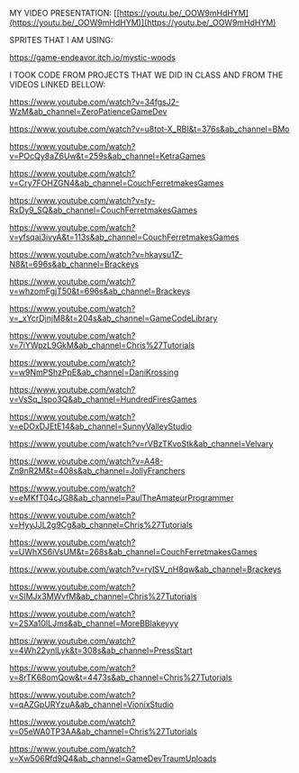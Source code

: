 MY VIDEO PRESENTATION:
[[https://youtu.be/_OOW9mHdHYM](https://youtu.be/_OOW9mHdHYM)](https://youtu.be/_OOW9mHdHYM)


SPRITES THAT I AM USING:

https://game-endeavor.itch.io/mystic-woods

I TOOK CODE FROM PROJECTS THAT WE DID IN CLASS AND FROM THE VIDEOS LINKED BELLOW:

https://www.youtube.com/watch?v=34fgsJ2-WzM&ab_channel=ZeroPatienceGameDev

https://www.youtube.com/watch?v=u8tot-X_RBI&t=376s&ab_channel=BMo

https://www.youtube.com/watch?v=POcQy8aZ6Uw&t=259s&ab_channel=KetraGames

https://www.youtube.com/watch?v=Cry7FOHZGN4&ab_channel=CouchFerretmakesGames

https://www.youtube.com/watch?v=ty-RxDy9_SQ&ab_channel=CouchFerretmakesGames

https://www.youtube.com/watch?v=yfsqai3ivyA&t=113s&ab_channel=CouchFerretmakesGames

https://www.youtube.com/watch?v=hkaysu1Z-N8&t=696s&ab_channel=Brackeys

https://www.youtube.com/watch?v=whzomFgjT50&t=696s&ab_channel=Brackeys

https://www.youtube.com/watch?v=_xYcrDjnjM8&t=204s&ab_channel=GameCodeLibrary

https://www.youtube.com/watch?v=7iYWpzL9GkM&ab_channel=Chris%27Tutorials

https://www.youtube.com/watch?v=w9NmPShzPpE&ab_channel=DaniKrossing

https://www.youtube.com/watch?v=VsSq_Ispo3Q&ab_channel=HundredFiresGames

https://www.youtube.com/watch?v=eDOxDJEtE14&ab_channel=SunnyValleyStudio

https://www.youtube.com/watch?v=rVBzTKvoStk&ab_channel=Velvary

https://www.youtube.com/watch?v=A48-Zn9nR2M&t=408s&ab_channel=JollyFranchers

https://www.youtube.com/watch?v=eMKfT04cJG8&ab_channel=PaulTheAmateurProgrammer

https://www.youtube.com/watch?v=HyyJJL2g9Cg&ab_channel=Chris%27Tutorials

https://www.youtube.com/watch?v=UWhXS6iVsUM&t=268s&ab_channel=CouchFerretmakesGames

https://www.youtube.com/watch?v=ryISV_nH8qw&ab_channel=Brackeys

https://www.youtube.com/watch?v=SlMJx3MWvfM&ab_channel=Chris%27Tutorials

https://www.youtube.com/watch?v=2SXa10ILJms&ab_channel=MoreBBlakeyyy

https://www.youtube.com/watch?v=4Wh22ynlLyk&t=308s&ab_channel=PressStart

https://www.youtube.com/watch?v=8rTK68omQow&t=4473s&ab_channel=Chris%27Tutorials

https://www.youtube.com/watch?v=qAZGpURYzuA&ab_channel=VionixStudio

https://www.youtube.com/watch?v=05eWA0TP3AA&ab_channel=Chris%27Tutorials

https://www.youtube.com/watch?v=Xw506Rfd9Q4&ab_channel=GameDevTraumUploads

 
